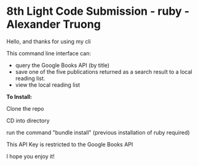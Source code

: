 # 8th Light Code Submission - ruby - Alexander Truong

Hello, and thanks for using my cli

This command line interface can:

  * query the Google Books API (by title)
  * save one of the five publications returned as a search result to a local reading list.
  * view the local reading list

**To Install:**

Clone the repo

CD into directory

run the command "bundle install" (previous installation of ruby required)

This API Key is restricted to the Google Books API

I hope you enjoy it!

